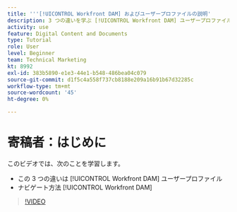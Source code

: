 ```yaml
---
title: '''[!UICONTROL Workfront DAM] およびユーザープロファイルの説明'
description: 3 つの違いを学ぶ [!UICONTROL Workfront DAM] ユーザープロファイルとナビゲーション方法 [!UICONTROL Workfront DAM].
activity: use
feature: Digital Content and Documents
type: Tutorial
role: User
level: Beginner
team: Technical Marketing
kt: 8992
exl-id: 383b5890-e1e3-44e1-b548-486bea04c079
source-git-commit: d1f5c4a558f737cb8188e209a16b91b67d32285c
workflow-type: tm+mt
source-wordcount: '45'
ht-degree: 0%

---
```


# 寄稿者：はじめに

このビデオでは、次のことを学習します。

* この 3 つの違いは [!UICONTROL Workfront DAM] ユーザープロファイル
* ナビゲート方法 [!UICONTROL Workfront DAM]

>[!VIDEO](https://video.tv.adobe.com/v/335252/?quality=12)
